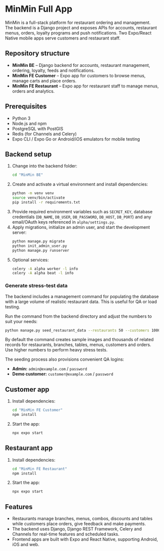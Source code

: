 # MinMin Full App

MinMin is a full-stack platform for restaurant ordering and management. The backend is a Django project and exposes APIs for accounts, restaurant menus, orders, loyalty programs and push notifications. Two Expo/React Native mobile apps serve customers and restaurant staff.

## Repository structure
- **MinMin BE** – Django backend for accounts, restaurant management, ordering, loyalty, feeds and notifications.
- **MinMin FE Customer** – Expo app for customers to browse menus, manage carts and place orders.
- **MinMin FE Restaurant** – Expo app for restaurant staff to manage menus, orders and analytics.

## Prerequisites
- Python 3
- Node.js and npm
- PostgreSQL with PostGIS
- Redis (for Channels and Celery)
- Expo CLI / Expo Go or Android/iOS emulators for mobile testing

## Backend setup
1. Change into the backend folder:
   ```bash
   cd "MinMin BE"
   ```
2. Create and activate a virtual environment and install dependencies:
   ```bash
   python -m venv venv
   source venv/bin/activate
   pip install -r requirements.txt
   ```
3. Provide required environment variables such as `SECRET_KEY`, database credentials (`DB_NAME`, `DB_USER`, `DB_PASSWORD`, `DB_HOST`, `DB_PORT`) and any email/OAuth keys referenced in `alpha/settings.py`.
4. Apply migrations, initialize an admin user, and start the development server:
   ```bash
   python manage.py migrate
   python init_admin_user.py
   python manage.py runserver
   ```
5. Optional services:
   ```bash
   celery -A alpha worker -l info
   celery -A alpha beat -l info
   ```

### Generate stress-test data

The backend includes a management command for populating the database with a
large volume of realistic restaurant data.  This is useful for QA or load
testing.

Run the command from the backend directory and adjust the numbers to suit your
needs:

```bash
python manage.py seed_restaurant_data --restaurants 50 --customers 1000 --orders 20
```

By default the command creates sample images and thousands of related records
for restaurants, branches, tables, menus, customers and orders.  Use higher
numbers to perform heavy stress tests.

The seeding process also provisions convenient QA logins:

- **Admin:** `admin@example.com` / `password`
- **Demo customer:** `customer@example.com` / `password`

## Customer app
1. Install dependencies:
   ```bash
   cd "MinMin FE Customer"
   npm install
   ```
2. Start the app:
   ```bash
   npx expo start
   ```

## Restaurant app
1. Install dependencies:
   ```bash
   cd "MinMin FE Restaurant"
   npm install
   ```
2. Start the app:
   ```bash
   npx expo start
   ```

## Features
- Restaurants manage branches, menus, combos, discounts and tables while customers place orders, give feedback and make payments.
- The backend uses Django, Django REST Framework, Celery and Channels for real-time features and scheduled tasks.
- Frontend apps are built with Expo and React Native, supporting Android, iOS and web.

